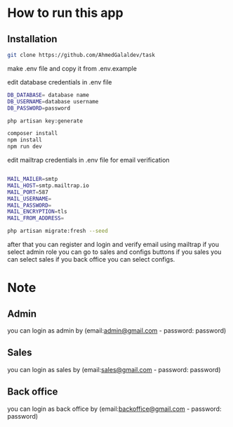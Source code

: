 # How to run this app


## Installation


```bash
git clone https://github.com/AhmedGalaldev/task
```
make .env file and copy it from .env.example

edit database credentials in .env file

```bash
DB_DATABASE= database name
DB_USERNAME=database username
DB_PASSWORD=password
```
```bash
php artisan key:generate
```
```bash
composer install
npm install
npm run dev
```

edit  mailtrap credentials in .env file for email verification

```bash

MAIL_MAILER=smtp
MAIL_HOST=smtp.mailtrap.io
MAIL_PORT=587
MAIL_USERNAME=
MAIL_PASSWORD=
MAIL_ENCRYPTION=tls
MAIL_FROM_ADDRESS=
```

```bash
php artisan migrate:fresh --seed

```
after that you can register and login and verify email using mailtrap
if you select admin role you can go to sales and configs buttons 
if you sales you can select sales
if you back office you can select configs.

# Note
## Admin
you can login as admin by (email:admin@gmail.com - password: password) 

## Sales
you can login as sales by (email:sales@gmail.com - password: password) 

## Back office
you can login as back office by (email:backoffice@gmail.com - password: password) 